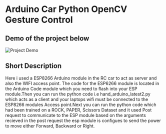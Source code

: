 # Arduino Car Python OpenCV Gesture Control

## Demo of the project below

![Project Demo](Demo/ezgif-5-bc83da8bc06a.gif)

## Short Description

Here i used a ESP8266 Arduino module in the RC car to act as server and also the WIFI access point. The code for the ESP6266 module is located in the Arduino Code module which you need to flash into your ESP module.Then you can run the python code i.e hand_arduino_latest2.py which acts as a client and your laptops wifi must be connected to the ESP8266 modules Access point.Next you can run the python code which had been trained on a ROCK, PAPER, Scissors Dataset and it used Post request to communicate to the ESP module based on the arguments recieved in the post request the esp module is configues to send the power to move either Forward, Backward or Right.
